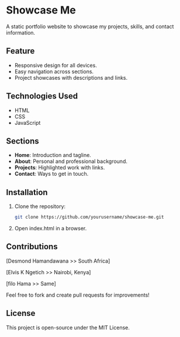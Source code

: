 # Showcase Me

A static portfolio website to showcase my projects, skills, and contact information.

## Feature
- Responsive design for all devices.
- Easy navigation across sections.
- Project showcases with descriptions and links.

## Technologies Used
- HTML
- CSS
- JavaScript

## Sections
- **Home**: Introduction and tagline.
- **About**: Personal and professional background.
- **Projects**: Highlighted work with links.
- **Contact**: Ways to get in touch.

## Installation
1. Clone the repository:
   ```bash
   git clone https://github.com/yourusername/showcase-me.git

2. Open index.html in a browser.



## Contributions

[Desmond Hamandawana >> South Africa]

[Elvis K Ngetich >> Nairobi, Kenya]

[filo Hama >> Same]

Feel free to fork and create pull requests for improvements!

## License

This project is open-source under the MIT License.






